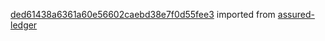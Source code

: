 [ded61438a6361a60e56602caebd38e7f0d55fee3](https://github.com/insolar/assured-ledger/commit/ded61438a6361a60e56602caebd38e7f0d55fee3) imported from [assured-ledger](https://github.com/insolar/assured-ledger)
